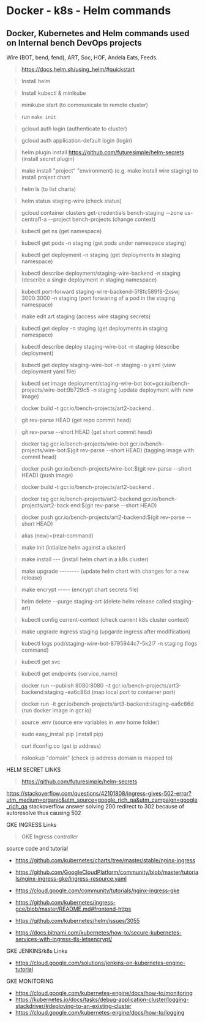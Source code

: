 # Docker - k8s - Helm commands
## Docker, Kubernetes and Helm commands used on Internal bench DevOps projects

Wire (BOT, bend, fend),
ART,
Soc,
HOF,
Andela Eats,
Feeds.

> https://docs.helm.sh/using_helm/#quickstart

> Install helm

> Install kubectl & minikube

> minikube start (to communicate to remote cluster)

> run `make init`

> gcloud auth login (authenticate to cluster)

> gcloud auth application-default login (login)

> helm plugin install https://github.com/futuresimple/helm-secrets (install secret plugin)

> make install "project" "environment) (e.g. make install wire staging) to install project chart

> helm ls (to list charts)

> helm status staging-wire (check status)

> gcloud container clusters get-credentials bench-staging --zone us-central1-a --project bench-projects (change context)

> kubectl get ns (get namespace)

> kubectl get pods -n staging (get pods under namespace staging)

> kubectl get deployment -n staging (get deployments in staging namespace)

> kubectl describe deployment/staging-wire-backend -n staging (describe a single deployment in staging namespace)

> kubectl port-forward staging-wire-backend-5f8fc589f8-2xswj 3000:3000 -n staging (port forwaring of a pod in the staging namespace)

> make edit art staging (access wire staging secrets)

> kubectl get deploy -n staging (get deployments in staging namespace)

> kubectl describe deploy staging-wire-bot -n staging (describe deployment)

> kubectl get deploy staging-wire-bot -n staging -o yaml (view deployment yaml file)

> kubectl set image deployment/staging-wire-bot bot=gcr.io/bench-projects/wire-bot:9b729c5 -n staging (update deployment with new image)

> docker build -t gcr.io/bench-projects/art2-backend .

> git rev-parse HEAD (get repo commit head)

> git rev-parse --short HEAD (get short commit head)

> docker tag gcr.io/bench-projects/wire-bot gcr.io/bench-projects/wire-bot:$(git rev-parse --short HEAD) (tagging image with commit head)

> docker push gcr.io/bench-projects/wire-bot:$(git rev-parse --short HEAD) (push image)

> docker build -t gcr.io/bench-projects/art2-backend .

> docker tag gcr.io/bench-projects/art2-backend gcr.io/bench-projects/art2-back
end:$(git rev-parse --short HEAD)

> docker push gcr.io/bench-projects/art2-backend:$(git rev-parse --short HEAD)

> alias (new)=(real-command)

> make init (intialize helm against a cluster)

> make install --- (install helm chart in a k8s cluster)

> make upgrade -------- (update helm chart with changes for a new release)

> make encrypt ----- (encrypt chart secrets file)

> helm delete --purge staging-art (delete helm release called staging-art)

> kubectl config current-context (check current k8s cluster context)

> make upgrade ingress staging (upgarde ingress after modification)

> kubectl logs pod/staging-wire-bot-8795944c7-5k2l7 -n staging (logs command)

> kubectl get svc

> kubectl get endpoints {service_name}

> docker run --publish 8080:8080 -it gcr.io/bench-projects/art3-backend:staging
-ea6c86d  (map local port to container port)

> docker run -it gcr.io/bench-projects/art3-backend:staging-ea6c86d  (run docker image in gcr.io)

>  source .env  (source env variables in .env home folder)

> sudo easy_install pip  (install pip)

> curl ifconfig.co  (get ip address)

> nslookup "domain" (check ip address domain is mapped to)

HELM SECRET LINKS

> https://github.com/futuresimple/helm-secrets

https://stackoverflow.com/questions/42101808/ingress-gives-502-error?utm_medium=organic&utm_source=google_rich_qa&utm_campaign=google_rich_qa stackoverflow answer solving 200 redirect to 302 because of autoresolve thus causing 502

GKE INGRESS Links

> GKE Ingress controller

source code and tutorial
- https://github.com/kubernetes/charts/tree/master/stable/nginx-ingress
- https://github.com/GoogleCloudPlatform/community/blob/master/tutorials/nginx-ingress-gke/ingress-resource.yaml
- https://cloud.google.com/community/tutorials/nginx-ingress-gke
- https://github.com/kubernetes/ingress-gce/blob/master/README.md#frontend-https

- https://github.com/kubernetes/helm/issues/3055
- https://docs.bitnami.com/kubernetes/how-to/secure-kubernetes-services-with-ingress-tls-letsencrypt/

GKE JENKINS/k8s Links

- https://cloud.google.com/solutions/jenkins-on-kubernetes-engine-tutorial

GKE MONITORING

- https://cloud.google.com/kubernetes-engine/docs/how-to/monitoring
- https://kubernetes.io/docs/tasks/debug-application-cluster/logging-stackdriver/#deploying-to-an-existing-cluster
- https://cloud.google.com/kubernetes-engine/docs/how-to/logging
